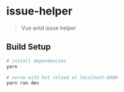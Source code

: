 # issue-helper

> Vue antd issue helper

## Build Setup

``` bash
# install dependencies
yarn

# serve with hot reload at localhost:8080
yarn run dev
```
